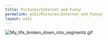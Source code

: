 ```yaml
---
title: Pictures/Internet and Funny
permalink: wiki/Pictures/Internet_and_Funny/
layout: wiki
---
```


![](My_life_broken_down_into_segments.gif "My_life_broken_down_into_segments.gif")
